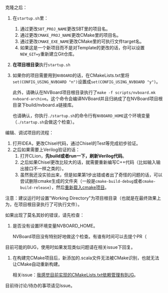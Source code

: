 克隆之后：

1. 在`startup.sh`里：
   1. 通过更改`SBT_PROJ_NAME`更改SBT里的项目名。
   2. 通过更改`CMAKE_PROJ_NAME`更改CMake里的项目名。
   3. 通过更改`CMAKE_EXE_NAME`更改CMake里的可执行文件target名。
   4. 如果这是一个新项目而不是对Template的更改的话，你可以设置`NEW_GIT=y`重新建立Git仓库。

2. **在项目根目录**执行`startup.sh`

3. 如果你的项目需要用到`NVBOARD`的话，在CMakeLists.txt里将`set(CONFIG_USING_NVBOARD "n")`设置成`set(CONFIG_USING_NVBOARD "y")`。

   此外，请确认在NVBoard项目根目录执行了`make -f scripts/nvboard.mk nvboard-archive`。这个命令会编译NVBoard并且归纳成了在NVBoard项目根目录下build/nvboard.a链接库。

   也请确认，你执行`./startup.sh`的命令行有`NVBOARD_HOME`这个环境变量（`./startup.sh`会做这个检查）。



编辑、调试项目的流程：

1. 打开IDEA，更改Chisel代码，通过Chisel的Test等完成初步验证。
2. 之后如果需要上Verilog验证的话：
   1. 打开CLion，**先build或者run一下，刷新Verilog代码**。
   2. 之后如果Chisel更改比较大的话，就需要重新编写C++代码（比如输入输出接口不一样之类的）。
   3. 虽然我还没实验出来，但是如果第1步出错或者出了奇怪的问题的话，可以尝试删除cmake生成的文件夹（一般是`cmake-build-debug`或者`cmake-build-release`），然后[重新载入cmake项目](https://www.jetbrains.com/help/clion/reloading-project.html)。

注意：建议运行时设置"Working Directory"为项目根目录（也就是在最终效果上为，在项目根目录执行了可执行文件）。

如果出现了莫名其妙的错误，请先检查：

1. 是否没有设置环境变量NVBOARD_HOME。

   NVBoard项目没有特别好地做这个检查。有谁有时间可以去提个PR（

目前可能的BUG，使用时如果发现类似问题请在相关issue下回复。

1. 在构建完CMake项目后，新添加的.scala文件无法被CMake识别，也就无法让CMake自动重新构建。

   相关issue：[我感觉目前实现的CMakeLists.txt依赖管理有BUG](https://github.com/BJTU-NSCSCC-2023/chisel-template/issues/2)。

目前待讨论/待办的事项请见Issue。